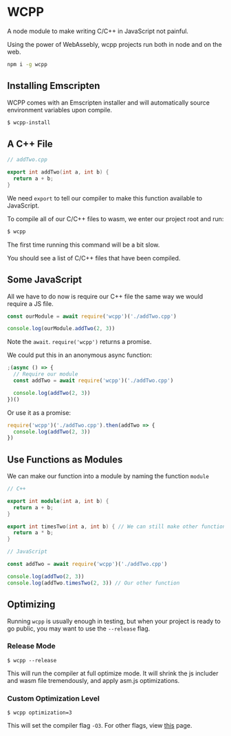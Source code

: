 # WCPP

A node module to make writing C/C++ in JavaScript not painful.

Using the power of WebAssebly, wcpp projects run both in node and on the web.

```bash
npm i -g wcpp
```

## Installing Emscripten

WCPP comes with an Emscripten installer and will automatically source environment variables upon compile.

```bash
$ wcpp-install
```

## A C++ File

```cpp
// addTwo.cpp

export int addTwo(int a, int b) {
  return a + b;
}
```

We need `export` to tell our compiler to make this function available to JavaScript.

To compile all of our C/C++ files to wasm, we enter our project root and run:

```bash
$ wcpp
```

The first time running this command will be a bit slow.

You should see a list of C/C++ files that have been compiled.

## Some JavaScript

All we have to do now is require our C++ file the same way we would require a JS file.

```js
const ourModule = await require('wcpp')('./addTwo.cpp')

console.log(ourModule.addTwo(2, 3))
```

Note the `await`. `require('wcpp')` returns a promise.

We could put this in an anonymous async function:

```js
;(async () => {
  // Require our module
  const addTwo = await require('wcpp')('./addTwo.cpp')

  console.log(addTwo(2, 3))
})()
```

Or use it as a promise:

```js
require('wcpp')('./addTwo.cpp').then(addTwo => {
  console.log(addTwo(2, 3))
})
```

## Use Functions as Modules

We can make our function into a module by naming the function `module`

```cpp
// C++

export int module(int a, int b) {
  return a + b;
}

export int timesTwo(int a, int b) { // We can still make other functions
  return a * b;
}
```

```js
// JavaScript

const addTwo = await require('wcpp')('./addTwo.cpp')

console.log(addTwo(2, 3))
console.log(addTwo.timesTwo(2, 3)) // Our other function
```

## Optimizing

Running `wcpp` is usually enough in testing, but when your project is ready to
go public, you may want to use the `--release` flag.

### Release Mode

```
$ wcpp --release
```

This will run the compiler at full optimize mode. It will shrink the js includer
and wasm file tremendously, and apply asm.js optimizations.

### Custom Optimization Level

```
$ wcpp optimization=3
```

This will set the compiler flag `-O3`. For other flags, view
[this](https://kripken.github.io/emscripten-site/docs/tools_reference/emcc.html#emcc-compiler-optimization-options) page.
